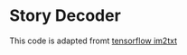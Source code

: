 # Story Decoder

This code is adapted fromt [tensorflow im2txt](https://github.com/tensorflow/models/tree/master/research/im2txt)
